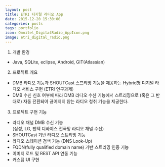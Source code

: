 ```yaml
---
layout: post
title: ETRI 디지털 라디오 App
date: 2015-12-20 15:30:00 
categories: posts 
tags: portfolio
icon: Omnitel_DigitalRadio_AppIcon.png
image: etri_digital_radio.png
---
```


1) 개발 환경  
 - Java, SQLite, eclipse, Android, GIT(Atlassian)  

2) 프로젝트 개요  
 - DMB 라디오 기능과 SHOUTCast 스프리밍 기능을 제공하는 Hybrid형 디지털 라디오 서비스 구현 (ETRI 연구과제)  
 - DMB 수신 신호 여부에 따라 DMB 라디오 수신 기능에서 스트리밍으로 (혹은 그 반대로) 자동 전환되어 끊어지지 않는 라디오 청취 기능을 제공한다.  


3) 프로젝트 구현 기능  
 - 라디오 채널 DMB 수신 기능  
   (삼성, LG, 팬텍 디바이스 전국망 라디오 채널 수신)  
 - SHOUTCast 기반 라디오 스트리밍 기능  
 - 라디오 스테이션 검색 기능 (DNS Look-Up)  
 - FQDN(fully qualified domain name) 기반 스트리밍 인증 기능  
 - 이미지 로드 및 REST API 연동 기능  
 - 커스텀 UI 구현  
 